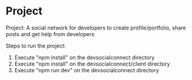# Project
Project: A social network for developers to create profile/portfolio, share posts and get help from developers

Steps to run the project:
1) Execute "npm install" on the devsocialconnect directory
2) Execute "npm install" on the devsocialconnect/client directory
3) Execute "npm run dev" on the devsocialconnect directory

